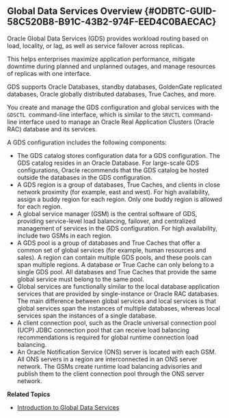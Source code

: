  

## Global Data Services Overview {#ODBTC-GUID-58C520B8-B91C-43B2-974F-EED4C0BAECAC}

Oracle Global Data Services (GDS) provides workload routing based on load, locality, or lag, as well as service failover across replicas.

This helps enterprises maximize application performance, mitigate downtime during planned and unplanned outages, and manage resources of replicas with one interface.

GDS supports Oracle Databases, standby databases, GoldenGate replicated databases, Oracle globally distributed databases, True Caches, and more.

You create and manage the GDS configuration and global services with the `GDSCTL `command-line interface, which is similar to the `SRVCTL` command-line interface used to manage an Oracle Real Application Clusters (Oracle RAC) database and its services. 

A GDS configuration includes the following components:

  * The GDS catalog stores configuration data for a GDS configuration. The GDS catalog resides in an Oracle Database. For large-scale GDS configurations, Oracle recommends that the GDS catalog be hosted outside the databases in the GDS configuration. 
  * A GDS region is a group of databases, True Caches, and clients in close network proximity (for example, east and west). For high availability, assign a buddy region for each region. Only one buddy region is allowed for each region. 
  * A global service manager (GSM) is the central software of GDS, providing service-level load balancing, failover, and centralized management of services in the GDS configuration. For high availability, include two GSMs in each region. 
  * A GDS pool is a group of databases and True Caches that offer a common set of global services (for example, human resources and sales). A region can contain multiple GDS pools, and these pools can span multiple regions. A database or True Cache can only belong to a single GDS pool. All databases and True Caches that provide the same global service must belong to the same pool. 
  * Global services are functionally similar to the local database application services that are provided by single-instance or Oracle RAC databases. The main difference between global services and local services is that global services span the instances of multiple databases, whereas local services span the instances of a single database. 
  * A client connection pool, such as the Oracle universal connection pool (UCP) JDBC connection pool that can receive load balancing recommendations is required for global runtime connection load balancing. 
  * An Oracle Notification Service (ONS) server is located with each GSM. All ONS servers in a region are interconnected in an ONS server network. The GSMs create runtime load balancing advisories and publish them to the client connection pool through the ONS server network. 



**Related Topics**

  * [Introduction to Global Data Services](https://docs.oracle.com/pls/topic/lookup?ctx=db23&id=GSMUG-GUID-829434C7-608D-40D4-81C8-A77A63FCD7EB)


